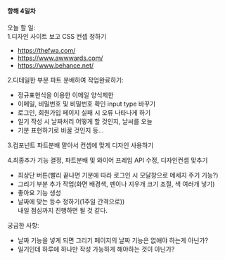 #### 항해 4일차
오늘 할 일:  
1.디자인 사이트 보고 CSS 컨셉 정하기  
* https://thefwa.com/
* https://www.awwwards.com/
* https://www.behance.net/

2.디테일한 부분 파트 분배하여 작업완료하기: 
* 정규표현식을 이용한 이메일 양식제한 
* 이메일, 비밀번호 및 비밀번호 확인 input type 바꾸기
* 로그인, 회원가입 페이지 실패 시 오류 나타나게 하기
* 일기 작성 시 날짜처리 어떻게 할 것인지, 날씨를 오늘 
* 기분 표현하기로 바꿀 것인지 등...

3.컴포넌트 파트분배 맡아서 컨셉에 맞게 디자인 사용하기  

4.최종추가 기능 결정, 파트분배 및 와이어 프레임 API 수정, 디자인컨셉 맞추기
* 최상단 버튼(빨리 끝나면 기분에 따라 로그인 시 모달창으로 메세지 주기 기능?)
* 그리기 부분 추가 작업(화면 배경색, 펜이나 지우개 크기 조절, 색 여러개 넣기)
* 좋아요 기능 생성
* 날짜에 맞는 등수 정하기(1주일 간격으로))  
내일 점심까지 진행하면 될 것 같다.

궁금한 사항: 
* 날짜 기능을 넣게 되면 그리기 페이지의 날짜 기능은 없애야 하는게 아닌가?
* 일기인데 하루에 하나만 작성 가능하게 해야하는 것이 아닌가?